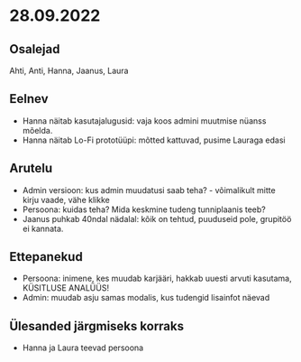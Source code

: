 # 28.09.2022
 
## Osalejad 
Ahti, Anti, Hanna, Jaanus, Laura

## Eelnev
* Hanna näitab kasutajalugusid: vaja koos admini muutmise nüanss mõelda.
* Hanna näitab Lo-Fi prototüüpi: mõtted kattuvad, pusime Lauraga edasi

## Arutelu
* Admin versioon: kus admin muudatusi saab teha? - võimalikult mitte kirju vaade, vähe klikke
* Persoona: kuidas teha? Mida keskmine tudeng tunniplaanis teeb?
* Jaanus puhkab 40ndal nädalal: kõik on tehtud, puuduseid pole, grupitöö ei kannata.

## Ettepanekud
* Persoona: inimene, kes muudab karjääri, hakkab uuesti arvuti kasutama, KÜSITLUSE ANALÜÜS!
* Admin: muudab asju samas modalis, kus tudengid lisainfot näevad

## Ülesanded järgmiseks korraks
* Hanna ja Laura teevad persoona
